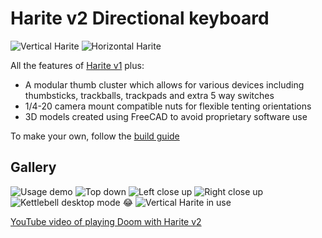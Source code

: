 # Harite v2 Directional keyboard

![Vertical Harite](./images/main.jpg)
![Horizontal Harite](./images/main02.jpg)

All the features of [Harite v1](https://github.com/dlip/harite) plus:

- A modular thumb cluster which allows for various devices including thumbsticks, trackballs, trackpads and extra 5 way switches
- 1/4-20 camera mount compatible nuts for flexible tenting orientations
- 3D models created using FreeCAD to avoid proprietary software use

To make your own, follow the [build guide](./build.md)

## Gallery

![Usage demo](./images/gallery01.jpg)
![Top down](./images/gallery02.jpg)
![Left close up](./images/gallery03.jpg)
![Right close up](./images/gallery04.jpg)
![Kettlebell desktop mode 😂](./images/gallery05.jpg)
![Vertical Harite in use](./images/gallery06.jpg)

[YouTube video of playing Doom with Harite v2](https://youtu.be/kz_-oAf_KqY)
